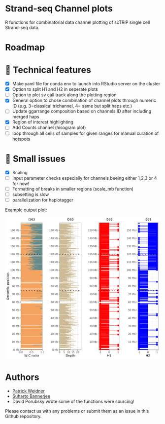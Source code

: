 # Strand-seq Channel plots
R functions for combinatorial data channel plotting of scTRIP single cell Strand-seq data.

# Roadmap

# 📕 Technical features
- [X] Make yaml file for conda env to launch into RStudio server on the cluster
- [X] Option to split H1 and H2 in seperate plots
- [ ] Option to plot sv call track along the plotting region
- [X] General option to chose combination of channel plots through numeric ID (e.g. 3=classical trichannel, 4= same but split haps etc.)
- [ ] Update ggarrange composition based on channels ID after including merged haps
- [X] Region of interest highlighting
- [ ] Add Counts channel (hisogram plot)
- [ ] loop through all cells of samples for given ranges for manual curation of hotspots

# 🛑 Small issues

- [X] Scaling
- [ ] Input parameter checks especially for channels beeing either 1,2,3 or 4 for now!
- [ ] Formatting of breaks in smaller regions (scale_mb function)
- [ ] subsetting is slow
- [ ] parallelization for haplotagger

Example output plot:

![trichannelplot](example_cell.png)

# Authors
- [Patrick Weidner](https://github.com/pweidner)
- [Suharto Bannerjee](https://github.com/suhartobanerjee)
- David Porubsky wrote some of the functions were sourcing!

Please contact us with any problems or submit them as an issue in this Github repository.
